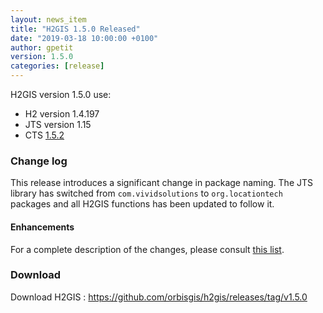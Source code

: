 ```yaml
---
layout: news_item
title: "H2GIS 1.5.0 Released"
date: "2019-03-18 10:00:00 +0100"
author: gpetit
version: 1.5.0
categories: [release]
---
```

H2GIS version 1.5.0 use: 

* H2 version 1.4.197 
* JTS version 1.15
* CTS <a href="https://github.com/orbisgis/cts/releases/tag/v1.5.2" target="_blank">1.5.2</a>

### Change log ### 

This release introduces a significant change in package naming. The JTS library has switched from `com.vividsolutions` to `org.locationtech` packages and all H2GIS functions has been updated to follow it.


#### Enhancements ####

For a complete description of the changes, please consult <a href="https://github.com/orbisgis/h2gis/milestone/6?closed=1" target="_blank">this list</a>.


### Download ###

Download H2GIS : <a href="https://github.com/orbisgis/h2gis/releases/tag/v1.5.0" target="_blank">https://github.com/orbisgis/h2gis/releases/tag/v1.5.0</a>


